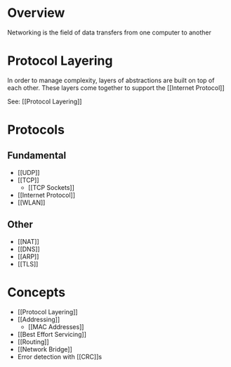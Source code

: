 # Overview
Networking is the field of data transfers from one computer to another

# Protocol Layering
In order to manage complexity, layers of abstractions are built on top of each other. These layers come together to support the [[Internet Protocol]]

See: [[Protocol Layering]]

# Protocols
## Fundamental
- [[UDP]]
- [[TCP]]
	- [[TCP Sockets]]
- [[Internet Protocol]]
- [[WLAN]]

## Other
- [[NAT]]
- [[DNS]]
- [[ARP]]
- [[TLS]]

# Concepts
- [[Protocol Layering]]
- [[Addressing]]
	- [[MAC Addresses]]
- [[Best Effort Servicing]]
- [[Routing]]
- [[Network Bridge]]
- Error detection with [[CRC]]s